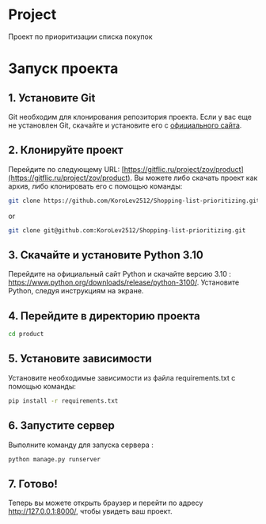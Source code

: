 # Project

Проект по приоритизации списка покупок

# Запуск проекта

## 1. Установите Git

Git необходим для клонирования репозитория проекта. Если у вас еще не установлен Git, скачайте и установите его с [официального сайта](https://git-scm.com/).

## 2. Клонируйте проект

Перейдите по следующему URL: [https://gitflic.ru/project/zov/product](https://gitflic.ru/project/zov/product). Вы можете либо скачать проект как архив, либо клонировать его с помощью команды:

```bash
git clone https://github.com/KoroLev2512/Shopping-list-prioritizing.git
  ```
or
```bash
git clone git@github.com:KoroLev2512/Shopping-list-prioritizing.git
  ```

## 3. Скачайте и установите Python 3.10
 Перейдите на официальный сайт Python и скачайте версию 3.10 : https://www.python.org/downloads/release/python-3100/. Установите Python, следуя инструкциям на экране.

## 4. Перейдите в директорию проекта

```bash
cd product
```

## 5. Установите зависимости
Установите необходимые зависимости из файла requirements.txt с помощью команды:

```bash 
pip install -r requirements.txt 
```

## 6. Запустите сервер
Выполните команду для запуска сервера :
```bash 
python manage.py runserver
```
## 7. Готово!
Теперь вы можете открыть браузер и перейти по адресу http://127.0.0.1:8000/, чтобы увидеть ваш проект.